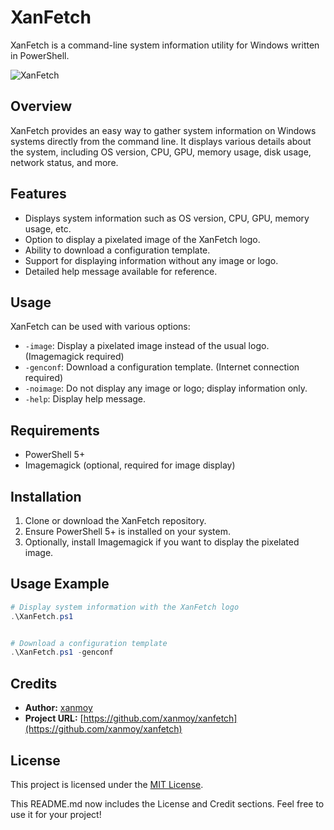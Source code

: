 # XanFetch

XanFetch is a command-line system information utility for Windows written in PowerShell.

![XanFetch](https://github.com/xanmoy/xanfetch/blob/main/assets/xanfetch.png)

## Overview

XanFetch provides an easy way to gather system information on Windows systems directly from the command line. It displays various details about the system, including OS version, CPU, GPU, memory usage, disk usage, network status, and more.

## Features

- Displays system information such as OS version, CPU, GPU, memory usage, etc.
- Option to display a pixelated image of the XanFetch logo.
- Ability to download a configuration template.
- Support for displaying information without any image or logo.
- Detailed help message available for reference.

## Usage

XanFetch can be used with various options:

- `-image`: Display a pixelated image instead of the usual logo. (Imagemagick required)
- `-genconf`: Download a configuration template. (Internet connection required)
- `-noimage`: Do not display any image or logo; display information only.
- `-help`: Display help message.

## Requirements

- PowerShell 5+
- Imagemagick (optional, required for image display)

## Installation

1. Clone or download the XanFetch repository.
2. Ensure PowerShell 5+ is installed on your system.
3. Optionally, install Imagemagick if you want to display the pixelated image.

## Usage Example

```powershell
# Display system information with the XanFetch logo
.\XanFetch.ps1


# Download a configuration template
.\XanFetch.ps1 -genconf

```

## Credits


- **Author:** [xanmoy](https://github.com/xanmoy)
- **Project URL:** [https://github.com/xanmoy/xanfetch](https://github.com/xanmoy/xanfetch)

## License

This project is licensed under the [MIT License](LICENSE).


This README.md now includes the License and Credit sections. Feel free to use it for your project!
